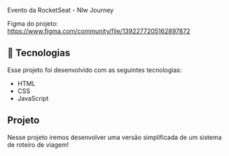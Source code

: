 Evento da RocketSeat - Nlw Journey

Figma do projeto: https://www.figma.com/community/file/1392277205162897872

## 🚀 Tecnologias

Esse projeto foi desenvolvido com as seguintes tecnologias:

- HTML
- CSS
- JavaScript

## Projeto

Nesse projeto iremos desenvolver uma versão simplificada de um sistema de roteiro de viagem!